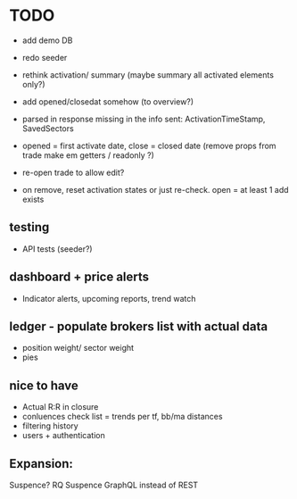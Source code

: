 ﻿
# TODO

- add demo DB
- redo seeder

- rethink activation/ summary (maybe summary all activated elements only?) 
- add opened/closedat somehow (to overview?) 
- parsed in response missing in the info sent: ActivationTimeStamp, SavedSectors
- opened = first activate date, close = closed date (remove props from trade make em getters / readonly ?)

- re-open trade to allow edit?
- on remove, reset activation states or just re-check. open = at least 1 add exists

## testing
- API tests (seeder?)

## dashboard + price alerts
- Indicator alerts, upcoming reports, trend watch

## ledger - populate brokers list with actual data
- position weight/ sector weight
- pies

## nice to have
- Actual R:R in closure
- conluences check list = trends per tf, bb/ma distances
- filtering history
- users + authentication

## Expansion:
Suspence? RQ Suspence
GraphQL instead of REST